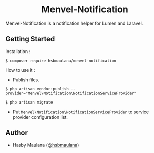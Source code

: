 <h1 align="center">Menvel-Notification</h1>

Menvel-Notification is a notification helper for Lumen and Laravel.

Getting Started
---

Installation :

```
$ composer require hsbmaulana/menvel-notification
```

How to use it :

- Publish files.

```
$ php artisan vendor:publish --provider="Menvel\Notification\NotificationServiceProvider"
```

```
$ php artisan migrate
```

- Put `Menvel\Notification\NotificationServiceProvider` to service provider configuration list.

Author
---

- Hasby Maulana ([@hsbmaulana](https://linkedin.com/in/hsbmaulana))
